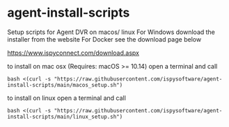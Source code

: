 # agent-install-scripts
Setup scripts for Agent DVR on macos/ linux
For Windows download the installer from the website
For Docker see the download page below

https://www.ispyconnect.com/download.aspx

to install on mac osx (Requires: macOS >= 10.14) open a terminal and call

    bash <(curl -s "https://raw.githubusercontent.com/ispysoftware/agent-install-scripts/main/macos_setup.sh")

to install on linux open a terminal and call

    bash <(curl -s "https://raw.githubusercontent.com/ispysoftware/agent-install-scripts/main/linux_setup.sh")

